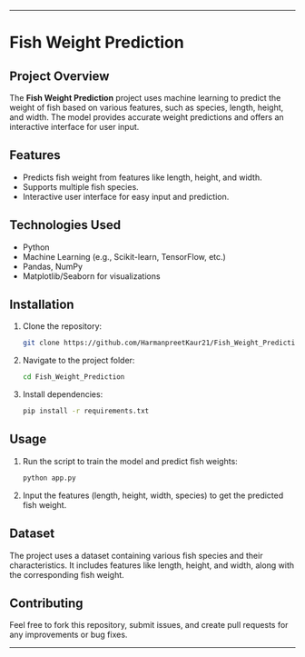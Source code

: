 

---

# Fish Weight Prediction

## Project Overview
The **Fish Weight Prediction** project uses machine learning to predict the weight of fish based on various features, such as species, length, height, and width. The model provides accurate weight predictions and offers an interactive interface for user input.

## Features
- Predicts fish weight from features like length, height, and width.
- Supports multiple fish species.
- Interactive user interface for easy input and prediction.

## Technologies Used
- Python
- Machine Learning (e.g., Scikit-learn, TensorFlow, etc.)
- Pandas, NumPy
- Matplotlib/Seaborn for visualizations

## Installation
1. Clone the repository:
   ```bash
   git clone https://github.com/HarmanpreetKaur21/Fish_Weight_Prediction.git
   ```
2. Navigate to the project folder:
   ```bash
   cd Fish_Weight_Prediction
   ```
3. Install dependencies:
   ```bash
   pip install -r requirements.txt
   ```

## Usage
1. Run the script to train the model and predict fish weights:
   ```bash
   python app.py
   ```
2. Input the features (length, height, width, species) to get the predicted fish weight.

## Dataset
The project uses a dataset containing various fish species and their characteristics. It includes features like length, height, and width, along with the corresponding fish weight.

## Contributing
Feel free to fork this repository, submit issues, and create pull requests for any improvements or bug fixes.

----
